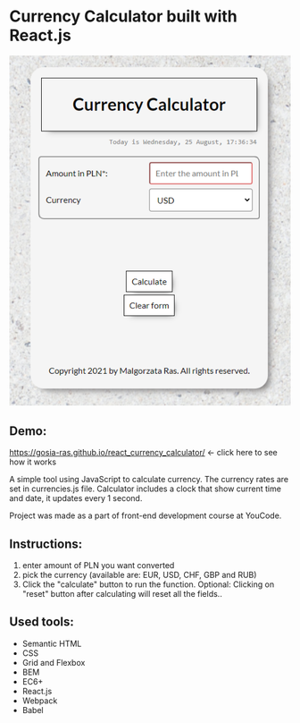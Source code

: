# Currency Calculator built with React.js
![App screenshot](https://raw.githubusercontent.com/Gosia-Ras/react_currency_calculator/main/public/calculator-react.PNG)

## Demo: 
https://gosia-ras.github.io/react_currency_calculator/ <- click here to see how it works

A simple tool using JavaScript to calculate currency. The currency rates are set in currencies.js file. 
Calculator includes a clock that show current time and date, it updates every 1 second.

Project was made as a part of front-end development course at YouCode.

## Instructions: 
1. enter amount of PLN you want converted
2. pick the currency (available are: EUR, USD, CHF, GBP and RUB)
3. Click the "calculate" button to run the function. 
Optional: Clicking on "reset" button after calculating will reset all the fields..

## Used tools:
- Semantic HTML
- CSS
- Grid and Flexbox
- BEM 
- EC6+
- React.js
- Webpack
- Babel
